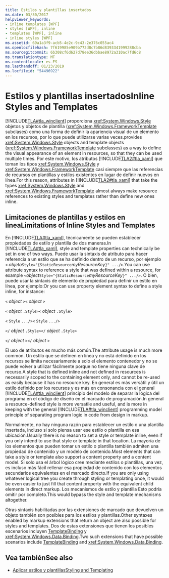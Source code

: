 ```yaml
---
title: Estilos y plantillas insertados
ms.date: 03/30/2017
helpviewer_keywords:
- inline templates [WPF]
- styles [WPF], inline
- templates [WPF], inline
- inline styles [WPF]
ms.assetid: 69a1a3f9-acb5-4e2c-9c43-2e376c055ac4
ms.openlocfilehash: 7f619985e909b772d8c7b86d8393341999288cba
ms.sourcegitcommit: 6b308cf6d627d78ee36dbbae8972a310ac7fd6c8
ms.translationtype: MT
ms.contentlocale: es-ES
ms.lasthandoff: 01/23/2019
ms.locfileid: "54496922"
---
```

# <a name="inline-styles-and-templates"></a><span data-ttu-id="f7d5b-102">Estilos y plantillas insertados</span><span class="sxs-lookup"><span data-stu-id="f7d5b-102">Inline Styles and Templates</span></span>
[!INCLUDE[TLA#tla_winclient](../../../../includes/tlasharptla-winclient-md.md)] <span data-ttu-id="f7d5b-103">proporciona <xref:System.Windows.Style> objetos y objetos de plantilla (<xref:System.Windows.FrameworkTemplate> subclases) como una forma de definir la apariencia visual de un elemento en los recursos, por lo que puede utilizarse varias veces.</span><span class="sxs-lookup"><span data-stu-id="f7d5b-103">provides <xref:System.Windows.Style> objects and template objects (<xref:System.Windows.FrameworkTemplate> subclasses) as a way to define the visual appearance of an element in resources, so that they can be used multiple times.</span></span> <span data-ttu-id="f7d5b-104">Por este motivo, los atributos [!INCLUDE[TLA2#tla_xaml](../../../../includes/tla2sharptla-xaml-md.md)] que toman los tipos <xref:System.Windows.Style> y <xref:System.Windows.FrameworkTemplate> casi siempre que las referencias de recursos en plantillas y estilos existentes en lugar de definir nuevos en línea.</span><span class="sxs-lookup"><span data-stu-id="f7d5b-104">For this reason, attributes in [!INCLUDE[TLA2#tla_xaml](../../../../includes/tla2sharptla-xaml-md.md)] that take the types <xref:System.Windows.Style> and <xref:System.Windows.FrameworkTemplate> almost always make resource references to existing styles and templates rather than define new ones inline.</span></span>  
  
## <a name="limitations-of-inline-styles-and-templates"></a><span data-ttu-id="f7d5b-105">Limitaciones de plantillas y estilos en línea</span><span class="sxs-lookup"><span data-stu-id="f7d5b-105">Limitations of Inline Styles and Templates</span></span>  
 <span data-ttu-id="f7d5b-106">En [!INCLUDE[TLA#tla_xaml](../../../../includes/tlasharptla-xaml-md.md)], técnicamente se pueden establecer propiedades de estilo y plantilla de dos maneras.</span><span class="sxs-lookup"><span data-stu-id="f7d5b-106">In [!INCLUDE[TLA#tla_xaml](../../../../includes/tlasharptla-xaml-md.md)], style and template properties can technically be set in one of two ways.</span></span> <span data-ttu-id="f7d5b-107">Puede usar la sintaxis de atributo para hacer referencia a un estilo que se ha definido dentro de un recurso, por ejemplo `<` *objeto*`Style="{StaticResource`*myResourceKey*`}" .../>`.</span><span class="sxs-lookup"><span data-stu-id="f7d5b-107">You can use attribute syntax to reference a style that was defined within a resource, for example `<`*object*`Style="{StaticResource`*myResourceKey*`}" .../>`.</span></span> <span data-ttu-id="f7d5b-108">O bien, puede usar la sintaxis de elemento de propiedad para definir un estilo en línea, por ejemplo:</span><span class="sxs-lookup"><span data-stu-id="f7d5b-108">Or you can use property element syntax to define a style inline, for instance:</span></span>  
  
 <span data-ttu-id="f7d5b-109">`<` *object* `>`</span><span class="sxs-lookup"><span data-stu-id="f7d5b-109">`<` *object* `>`</span></span>  
  
 <span data-ttu-id="f7d5b-110">`<` *object* `.Style>`</span><span class="sxs-lookup"><span data-stu-id="f7d5b-110">`<` *object* `.Style>`</span></span>  
  
 <span data-ttu-id="f7d5b-111">`<` `Style`  `.../>`</span><span class="sxs-lookup"><span data-stu-id="f7d5b-111">`<` `Style`  `.../>`</span></span>  
  
 <span data-ttu-id="f7d5b-112">`</` *object* `.Style>`</span><span class="sxs-lookup"><span data-stu-id="f7d5b-112">`</` *object* `.Style>`</span></span>  
  
 <span data-ttu-id="f7d5b-113">`</` *object* `>`</span><span class="sxs-lookup"><span data-stu-id="f7d5b-113">`</` *object* `>`</span></span>  
  
 <span data-ttu-id="f7d5b-114">El uso de atributos es mucho más común.</span><span class="sxs-lookup"><span data-stu-id="f7d5b-114">The attribute usage is much more common.</span></span> <span data-ttu-id="f7d5b-115">Un estilo que se definen en línea y no está definido en los recursos se limita necesariamente a solo el elemento contenedor y no se puede volver a utilizar fácilmente porque no tiene ninguna clave de recurso.</span><span class="sxs-lookup"><span data-stu-id="f7d5b-115">A style that is defined inline and not defined in resources is necessarily scoped to the containing element only, and cannot be re-used as easily because it has no resource key.</span></span> <span data-ttu-id="f7d5b-116">En general es más versátil y útil un estilo definido por los recursos y es más en consonancia con el general [!INCLUDE[TLA#tla_winclient](../../../../includes/tlasharptla-winclient-md.md)] principio del modelo de separar la lógica del programa en el código de diseño en el marcado de programación.</span><span class="sxs-lookup"><span data-stu-id="f7d5b-116">In general a resource-defined style is more versatile and useful, and is more in keeping with the general [!INCLUDE[TLA#tla_winclient](../../../../includes/tlasharptla-winclient-md.md)] programming model principle of separating program logic in code from design in markup.</span></span>  
  
 <span data-ttu-id="f7d5b-117">Normalmente, no hay ninguna razón para establecer un estilo o una plantilla insertada, incluso si solo piensa usar ese estilo o plantilla en esa ubicación.</span><span class="sxs-lookup"><span data-stu-id="f7d5b-117">Usually there is no reason to set a style or template inline, even if you only intend to use that style or template in that location.</span></span> <span data-ttu-id="f7d5b-118">La mayoría de los elementos que pueden tomar un estilo o plantilla también admiten una propiedad de contenido y un modelo de contenido.</span><span class="sxs-lookup"><span data-stu-id="f7d5b-118">Most elements that can take a style or template also support a content property and a content model.</span></span> <span data-ttu-id="f7d5b-119">Si solo usa el árbol lógico cree mediante estilos o plantillas, una vez, es incluso más fácil rellenar esa propiedad de contenido con los elementos secundarios equivalentes en el marcado directo.</span><span class="sxs-lookup"><span data-stu-id="f7d5b-119">If you are only using whatever logical tree you create through styling or templating once, it would be even easier to just fill that content property with the equivalent child elements in direct markup.</span></span> <span data-ttu-id="f7d5b-120">Los mecanismos de estilo y plantilla Esto podría omitir por completo.</span><span class="sxs-lookup"><span data-stu-id="f7d5b-120">This would bypass the style and template mechanisms altogether.</span></span>  
  
 <span data-ttu-id="f7d5b-121">Otras sintaxis habilitadas por las extensiones de marcado que devuelven un objeto también son posibles para los estilos y plantillas.</span><span class="sxs-lookup"><span data-stu-id="f7d5b-121">Other syntaxes enabled by markup extensions that return an object are also possible for styles and templates.</span></span> <span data-ttu-id="f7d5b-122">Dos de estas extensiones que tienen los posibles escenarios incluyen [TemplateBinding](../../../../docs/framework/wpf/advanced/templatebinding-markup-extension.md) y <xref:System.Windows.Data.Binding>.</span><span class="sxs-lookup"><span data-stu-id="f7d5b-122">Two such extensions that have possible scenarios include [TemplateBinding](../../../../docs/framework/wpf/advanced/templatebinding-markup-extension.md) and <xref:System.Windows.Data.Binding>.</span></span>  
  
## <a name="see-also"></a><span data-ttu-id="f7d5b-123">Vea también</span><span class="sxs-lookup"><span data-stu-id="f7d5b-123">See also</span></span>
- [<span data-ttu-id="f7d5b-124">Aplicar estilos y plantillas</span><span class="sxs-lookup"><span data-stu-id="f7d5b-124">Styling and Templating</span></span>](../../../../docs/framework/wpf/controls/styling-and-templating.md)
